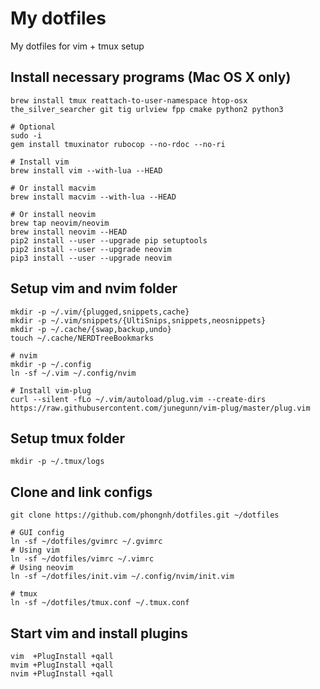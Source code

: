 # My dotfiles

My dotfiles for vim + tmux setup

## Install necessary programs (Mac OS X only)

    brew install tmux reattach-to-user-namespace htop-osx the_silver_searcher git tig urlview fpp cmake python2 python3

    # Optional
    sudo -i
    gem install tmuxinator rubocop --no-rdoc --no-ri

    # Install vim
    brew install vim --with-lua --HEAD

    # Or install macvim
    brew install macvim --with-lua --HEAD

    # Or install neovim
    brew tap neovim/neovim
    brew install neovim --HEAD
    pip2 install --user --upgrade pip setuptools
    pip2 install --user --upgrade neovim
    pip3 install --user --upgrade neovim

## Setup vim and nvim folder

    mkdir -p ~/.vim/{plugged,snippets,cache}
    mkdir -p ~/.vim/snippets/{UltiSnips,snippets,neosnippets}
    mkdir -p ~/.cache/{swap,backup,undo}
    touch ~/.cache/NERDTreeBookmarks

    # nvim
    mkdir -p ~/.config
    ln -sf ~/.vim ~/.config/nvim

    # Install vim-plug
    curl --silent -fLo ~/.vim/autoload/plug.vim --create-dirs https://raw.githubusercontent.com/junegunn/vim-plug/master/plug.vim

## Setup tmux folder

    mkdir -p ~/.tmux/logs

## Clone and link configs

    git clone https://github.com/phongnh/dotfiles.git ~/dotfiles

    # GUI config
    ln -sf ~/dotfiles/gvimrc ~/.gvimrc
    # Using vim
    ln -sf ~/dotfiles/vimrc ~/.vimrc
    # Using neovim
    ln -sf ~/dotfiles/init.vim ~/.config/nvim/init.vim

    # tmux
    ln -sf ~/dotfiles/tmux.conf ~/.tmux.conf

## Start vim and install plugins

    vim  +PlugInstall +qall
    mvim +PlugInstall +qall
    nvim +PlugInstall +qall
